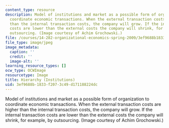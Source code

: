 ```yaml
---
content_type: resource
description: Model of institutions and market as a possible form of organization to
  coordinate economic transactions. When the external transaction costs are higher
  than the internal transaction costs, the company will grow. If the internal transaction
  costs are lower than the external costs the company will shrink, for example, by
  outsourcing. (Image courtesy of Achim Grochowski.)
file: /courses/14-282-organizational-economics-spring-2009/3ef9688b1833f2073c49d171188224dc_chp_hierarchy.jpg
file_type: image/jpeg
image_metadata:
  caption: ''
  credit: ''
  image-alt: ''
learning_resource_types: []
ocw_type: OCWImage
resourcetype: Image
title: Hierarchy (Institutions)
uid: 3ef9688b-1833-f207-3c49-d171188224dc
---
```

Model of institutions and market as a possible form of organization to coordinate economic transactions. When the external transaction costs are higher than the internal transaction costs, the company will grow. If the internal transaction costs are lower than the external costs the company will shrink, for example, by outsourcing. (Image courtesy of Achim Grochowski.)

